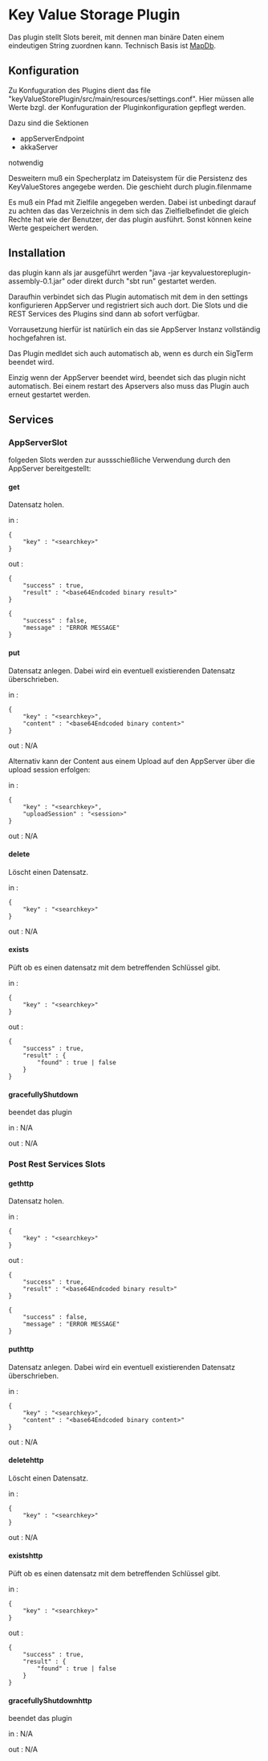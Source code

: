 Key Value Storage Plugin
========================

Das plugin stellt Slots bereit, mit dennen man binäre Daten einem eindeutigen String zuordnen kann. Technisch Basis ist [MapDb](http://www.mapdb.org/). 

Konfiguration
-------------

Zu Konfuguration des Plugins dient das file "keyValueStorePlugin/src/main/resources/settings.conf". Hier müssen alle Werte bzgl. der Konfuguration der Pluginkonfiguration gepflegt werden. 

Dazu sind die Sektionen

- appServerEndpoint
- akkaServer

notwendig

Desweitern muß ein Specherplatz im Dateisystem für die Persistenz des KeyValueStores angegebe werden. Die geschieht durch plugin.filenmame

Es muß ein Pfad mit Zielfile angegeben werden. Dabei ist unbedingt darauf zu achten das das Verzeichnis in dem sich das Zielfielbefindet die gleich Rechte hat wie der Benutzer, der das plugin ausführt. Sonst können keine Werte gespeichert werden.

Installation
------------
das plugin kann als jar ausgeführt werden "java -jar keyvaluestoreplugin-assembly-0.1.jar" oder direkt durch "sbt run"  gestartet werden. 

Daraufhin verbindet sich das Plugin automatisch mit dem in den settings konfigurieren AppServer und registriert sich auch dort. Die Slots und die REST Services des Plugins sind dann ab sofort verfügbar.

Vorrausetzung hierfür ist natürlich ein das sie AppServer Instanz vollständig hochgefahren ist. 

Das Plugin medldet sich auch automatisch ab, wenn es durch ein SigTerm beendet wird.

Einzig wenn der AppServer beendet wird, beendet sich das plugin nicht automatisch. Bei einem restart des Apservers also muss das Plugin auch erneut gestartet werden.

Services
--------
### AppServerSlot
folgeden Slots werden zur aussschießliche Verwendung durch den AppServer bereitgestellt: 

#### get
Datensatz holen.

in :

    {
        "key" : "<searchkey>"     
    }

out :
    
    {
        "success" : true,
        "result" : "<base64Endcoded binary result>"
    }
    
    {
        "success" : false,
        "message" : "ERROR MESSAGE"
    }        
  
#### put
Datensatz anlegen. Dabei wird ein eventuell existierenden Datensatz überschrieben.

in : 

    {
        "key" : "<searchkey>",
        "content" : "<base64Endcoded binary content>" 
    }

out : N/A

Alternativ kann der Content aus einem Upload auf den AppServer über die upload session erfolgen:

in : 

    {
        "key" : "<searchkey>",
        "uploadSession" : "<session>" 
    }

out : N/A

#### delete
Löscht einen Datensatz.

in :

    {
        "key" : "<searchkey>"     
    }
    
out : N/A

#### exists
Püft ob es einen datensatz mit dem betreffenden Schlüssel gibt.

in :

    {
        "key" : "<searchkey>"     
    }
    
out :
        
    {
        "success" : true,
        "result" : { 
            "found" : true | false
        }
    }    
 
#### gracefullyShutdown
beendet das plugin

in : N/A

out : N/A

### Post Rest Services Slots
#### gethttp
Datensatz holen.

in :

    {
        "key" : "<searchkey>"     
    }

out :
    
    {
        "success" : true,
        "result" : "<base64Endcoded binary result>"
    }
    
    {
        "success" : false,
        "message" : "ERROR MESSAGE"
    }        
  
#### puthttp
Datensatz anlegen. Dabei wird ein eventuell existierenden Datensatz überschrieben.

in : 

    {
        "key" : "<searchkey>",
        "content" : "<base64Endcoded binary content>" 
    }

out : N/A

#### deletehttp
Löscht einen Datensatz.

in :

    {
        "key" : "<searchkey>"     
    }
    
out : N/A

#### existshttp
Püft ob es einen datensatz mit dem betreffenden Schlüssel gibt.

in :

    {
        "key" : "<searchkey>"     
    }
    
out :
        
    {
        "success" : true,
        "result" : { 
            "found" : true | false
        }
    }    
 
#### gracefullyShutdownhttp
beendet das plugin

in : N/A

out : N/A

